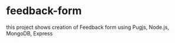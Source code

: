 # feedback-form
this project shows creation of Feedback form using Pugjs, Node.js, MongoDB, Express
